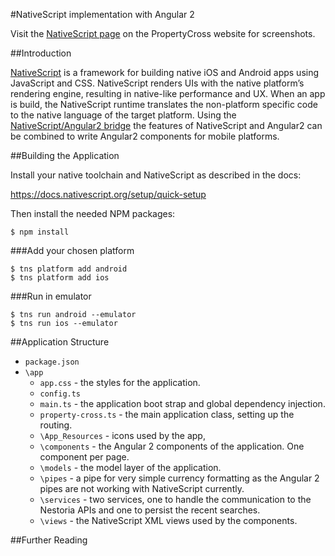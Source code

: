 #NativeScript implementation with Angular 2

Visit the [NativeScript page](http://propertycross.com/nativescript/) on the PropertyCross website for screenshots.

##Introduction

[NativeScript](https://www.nativescript.org/) is a framework for building native iOS and Android apps using JavaScript and CSS. NativeScript renders UIs with the native platform’s rendering engine, resulting in native-like performance and UX.
When an app is build, the NativeScript runtime translates the non-platform specific code to the native language of the target platform.
Using the [NativeScript/Angular2 bridge](https://github.com/NativeScript/nativescript-angular) the features of NativeScript and Angular2 can be combined to write Angular2 components for mobile platforms.

##Building the Application

Install your native toolchain and NativeScript as described in the docs:

https://docs.nativescript.org/setup/quick-setup

Then install the needed NPM packages:

```
$ npm install
```

###Add your chosen platform

```
$ tns platform add android
$ tns platform add ios
```

###Run in emulator

```
$ tns run android --emulator
$ tns run ios --emulator
```

##Application Structure
+ `package.json`
+ `\app`
  + `app.css` - the styles for the application.
  + `config.ts`
  + `main.ts` - the application boot strap and global dependency injection.
  + `property-cross.ts` - the main application class, setting up the routing.
  + `\App_Resources` - icons used by the app,
  + `\components` - the Angular 2 components of the application. One component per page.
  + `\models` - the model layer of the application.
  + `\pipes` - a pipe for very simple currency formatting as the Angular 2 pipes are not working with NativeScript currently.
  + `\services` - two services, one to handle the communication to the Nestoria APIs and one to persist the recent searches.
  + `\views` - the NativeScript XML views used by the components.

##Further Reading

